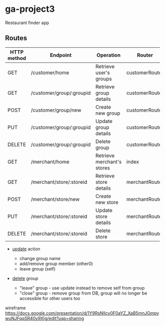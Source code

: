 # ga-project3
Restaurant finder app

## Routes
| HTTP method | Endpoint                      | Operation                   | Router         | Controller           | Controller Action | Payload |
|-------------|-------------------------------|-----------------------------|----------------|----------------------|-------------------|---------|
| GET         | /customer/home                | Retrieve user's groups      | customerRouter | customerController   | index             | no      |
| GET         | /customer/group/:groupid      | Retrieve group details      | customerRouter | groupsController     | show              | no      |
| POST        | /customer/group/new           | Create new group            | customerRouter | groupsController     | create            | yes     |
| PUT         | /customer/group/:groupid      | Update group details        | customerRouter | groupsController     | update            | yes     |
| DELETE      | /customer/group/:groupid      | Delete group                | customerRouter | groupsController     | delete            | no      |
| GET         | /merchant/home                | Retrieve merchant's stores  | index          | merchantController   | index             | no      |
| GET         | /merchant/store/:storeid      | Retrieve store details      | merchantRouter | storeController      | show              | no      |
| POST        | /merchant/store/new           | Create new store            | merchantRouter | storeController      | create            | no      |
| PUT         | /merchant/store/:storeid      | Update store details        | merchantRouter | storeController      | update            | -       |
| DELETE      | /merchant/store/:storeid      | Delete store                | merchantRouter | storeController      | delete            | -       |

* <u>update</u> action 
  * change group name
  * add/remove group member (other0)
  * leave group (self)

* <u>delete</u> group
  * "leave" group - use update instead to remove self from group
  * "close" group - remove group from DB, group will no longer be accessible for other users too


wireframe
https://docs.google.com/presentation/d/1Y9RsNlIcv0F0aYZ_XaB5mnJGmpywuNJFqqSR40y9XIg/edit?usp=sharing
